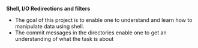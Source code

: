 **Shell, I/O Redirections and filters**

- The goal of this project is to enable one to understand and learn how to manipulate data using shell.
- The commit messages in the directories enable one to get an understanding of what the task is about
